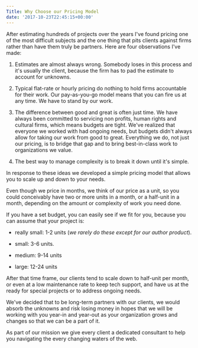 ```yaml
---
Title: Why Choose our Pricing Model
date: '2017-10-23T22:45:15+00:00'
---
```

After estimating hundreds of projects over the years I've found pricing one of the most difficult subjects and the one thing that pits clients against firms rather than have them truly be partners. Here are four observations I've made:

1) Estimates are almost always wrong. Somebody loses in this process and it's usually the client, because the firm has to pad the estimate to account for unknowns.

2) Typical flat-rate or hourly pricing do nothing to hold firms accountable for their work. Our pay-as-you-go model means that you can fire us at any time. We have to stand by our work.

3) The difference between good and great is often just time. We have always been committed to servicing non profits, human rights and cultural firms, which means budgets are tight. We've realized that everyone we worked with had ongoing needs, but budgets didn't always allow for taking our work from good to great. Everything we do, not just our pricing, is to bridge that gap and to bring best-in-class work to organizations we value.

4) The best way to manage complexity is to break it down until it's simple.

In response to these ideas we developed a simple pricing model that allows you to scale up and down to your needs.

Even though we price in months, we think of our price as a unit, so you could conceivably have two or more units in a month, or a half-unit in a month, depending on the amount or complexity of work you need done.

If you have a set budget, you can easily see if we fit for you, because you can assume that your project is:

- really small: 1-2 units (_we rarely do these except for our author product_).

- small: 3-6 units.

- medium: 9-14 units

- large: 12-24 units

After that time frame, our clients tend to scale down to half-unit per month, or even at a low maintenance rate to keep tech support, and have us at the ready for special projects or to address ongoing needs.

We've decided that to be long-term partners with our clients, we would absorb the unknowns and risk losing money in hopes that we will be working with you year-in and year-out as your organization grows and changes so that we can be a part of it.

As part of our mission we give every client a dedicated consultant to help you navigating the every changing waters of the web.
